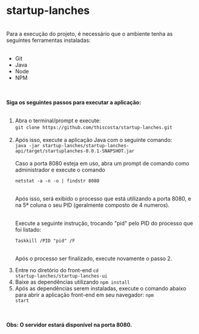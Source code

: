 # startup-lanches
<br>
Para a execução do projeto, é necessário que o ambiente tenha as seguintes ferramentas instaladas:<br/><br/>

<ul>
    <li>Git</li>
    <li>Java</li>
    <li>Node</li>
    <li>NPM</li>
</ul>

<br><br>
<b>Siga os seguintes passos para executar a aplicação:</b><br /><br/>

<ol>
    <li>
        Abra o terminal/prompt e execute:<br />
        <code>git clone https://github.com/thiscosta/startup-lanches.git</code><br /><br />
    </li>
    <li>
        Após isso, execute a aplicação Java com o seguinte comando:<br />
        <code>java -jar startup-lanches/startup-lanches-api/target/startuplanches-0.0.1-SNAPSHOT.jar</code><br /><br/>
        Caso a porta 8080 esteja em uso, abra um prompt de comando como administrador e execute o comando<br />

<code>netstat -a -n -o | findstr 8080</code><br /><br />

Após isso, será exibido o processo que está utilizando a porta 8080, e na 5ª coluna o seu PID  (geralmente composto de 4 numeros).<br /><br />

Execute a seguinte instrução, trocando "pid" pelo PID do processo que foi listado:

<code>Taskkill /PID "pid" /F</code><br /><br>

Após o processo ser finalizado, execute novamente o passo 2.
    </li>
    <li>Entre no diretório do front-end
        <code>cd startup-lanches/startup-lanches-ui</code>       
    </li>
    <li>Baixe as dependências utilizando
    <code>npm install</code></li>
    <li>Após as dependências serem instaladas, execute o comando abaixo para abrir a aplicação front-end em seu navegador:
    <code>npm start</code></li>
</ol>

<br/><br />
<b>Obs: O servidor estará disponível na porta 8080.</b>
